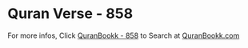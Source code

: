 # Quran Verse - 858 

For more infos, Click [QuranBookk - 858](https://www.quranbookk.com/quran/search?q=858) to Search at [QuranBookk.com](http://quranbookk.com/)